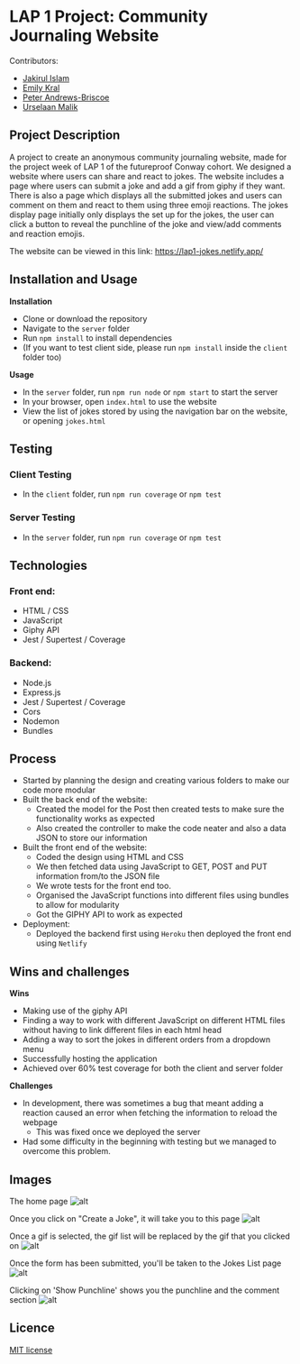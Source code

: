 
# LAP 1 Project: Community Journaling Website

  Contributors:
 - [Jakirul Islam](https://github.com/Jakirul/)
- [Emily Kral](https://github.com/EmilyKral)
- [Peter Andrews-Briscoe](https://github.com/PeterAndrewBriscoe)
- [Urselaan Malik](https://github.com/umalik00)

## Project Description
A project to create an anonymous community journaling website, made for the project week of LAP 1 of the futureproof Conway cohort. We designed a website where users can share and react to jokes. The website includes a page where users can submit a joke and add a gif from giphy if they want. There is also a page which displays all the submitted jokes and users can comment on them and react to them using three emoji reactions. The jokes display page initially only displays the set up for the jokes, the user can click a button to reveal the punchline of the joke and view/add comments and reaction emojis.

 The website can be viewed in this link: https://lap1-jokes.netlify.app/

## Installation and Usage

**Installation**
- Clone or download the repository
- Navigate to the `server` folder
- Run `npm install` to install dependencies
- (If you want to test client side, please run `npm install` inside the `client` folder too)

**Usage**
- In the `server` folder, run `npm run node` or `npm start` to start the server
- In your browser, open `index.html` to use the website
- View the list of jokes stored by using the navigation bar on the website, or opening `jokes.html`

## Testing

### Client Testing
- In the `client` folder, run `npm run coverage` or `npm test`

### Server Testing
- In the `server` folder, run `npm run coverage` or `npm test`
  
## Technologies

### Front end:
- HTML / CSS
- JavaScript
- Giphy API
- Jest / Supertest / Coverage

### Backend:
- Node.js
- Express.js
- Jest / Supertest / Coverage
- Cors
- Nodemon
- Bundles

## Process
- Started by planning the design and creating various folders to make our code more modular
- Built the back end of the website:
	- Created the model for the Post then created tests to make sure the functionality works as expected
	- Also created the controller to make the code neater and also a data JSON to store our information
- Built the front end of the website:
	- Coded the design using HTML and CSS
	- We then fetched data using JavaScript to GET, POST and PUT information from/to the JSON file
	- We wrote tests for the front end too.
	- Organised the JavaScript functions into different files using bundles to allow for modularity 
	- Got the GIPHY API to work as expected
- Deployment:
	- Deployed the backend first using `Heroku` then deployed the front end using `Netlify`

## Wins and challenges

**Wins**
- Making use of the giphy API
- Finding a way to work with different JavaScript on different HTML files without having to link different files in each html head
- Adding a way to sort the jokes in different orders from a dropdown menu
- Successfully hosting the application
- Achieved over 60% test coverage for both the client and server folder

  

**Challenges**
- In development, there was sometimes a bug that meant adding a reaction caused an error when fetching the information to reload the webpage
	- This was fixed once we deployed the server
- Had some difficulty in the beginning with testing but we managed to overcome this problem.
  

## Images

The home page
![alt](https://i.gyazo.com/4ff4012153924b20b935629b2b7dc109.png)
  
  Once you click on "Create a Joke", it will take you to this page
![alt](https://i.gyazo.com/d5d2f4c08fe8ca7350b5c0ee996f1a48.png)

Once a gif is selected, the gif list will be replaced by the gif that you clicked on
![alt](https://i.gyazo.com/470daed27754134f134a4a96c9fba13d.png)

Once the form has been submitted, you'll be taken to the Jokes List page
![alt](https://i.gyazo.com/19a0e30f97a9c86c61bd6d8dc18e2f48.png)

Clicking on 'Show Punchline' shows you the punchline and the comment section
![alt](https://i.gyazo.com/b7829765a2eaa3f561d1d73cc61f0835.png )

## Licence
[MIT license](https://opensource.org/licenses/mit-license.php)
 

